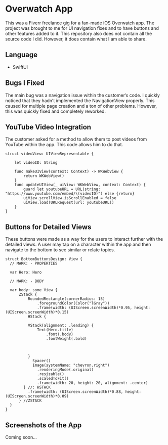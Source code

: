 # Overwatch App
This was a Fiverr freelance gig for a fan-made iOS Overwatch app. The project was brought to me for UI navigation fixes and to have buttons and other features added to it. This repository also does not contain all the source code I did. However, it does contain what I am able to share. 
## Language
-	SwiftUI
## Bugs I Fixed
The main bug was a navigation issue within the customer’s code. I quickly noticed that they hadn’t implemented the NavigationView properly. This caused for multiple page creation and a ton of other problems. However, this was quickly fixed and completely reworked. 
## YouTube Video Integration
The customer asked for a method to allow them to post videos from YouTube within the app. This code allows him to do that.
```
struct videoView: UIViewRepresentable {
   
    let videoID: String
    
    func makeUIView(context: Context) -> WKWebView {
        return WKWebView()
    }
    func updateUIView(_ uiView: WKWebView, context: Context) {
        guard let youtubeURL = URL(string: "https://www.youtube.com/embed/\(videoID)") else {return}
        uiView.scrollView.isScrollEnabled = false
        uiView.load(URLRequest(url: youtubeURL))
    }
}
```
## Buttons for Detailed Views
These buttons were made as a way for the users to interact further with the detailed views. A user may tap on a character within the app and then navigate to the bottom to see similar or relate topics. 
```
struct BottomButtonsDesign: View {
  // MARK: - PROPERTIES
  
  var Hero: Hero

  // MARK: - BODY

  var body: some View {
      ZStack {
          RoundedRectangle(cornerRadius: 15)
              .foregroundColor(Color("lGray"))
              .frame(width: (UIScreen.screenWidth)*0.95, height: (UIScreen.screenWidth)*0.15)
          HStack {
          
          VStack(alignment: .leading) {
              Text(Hero.title)
                  .font(.body)
                  .fontWeight(.bold)
                  
                  
            
          }
            Spacer()
            Image(systemName: "chevron.right")
              .renderingMode(.original)
              .resizable()
              .scaledToFit()
              .frame(width: 20, height: 20, alignment: .center)
        } //: HSTACK
          .frame(width: (UIScreen.screenWidth)*0.88, height: (UIScreen.screenWidth)*0.09)
      } //ZSTACK
  }
}
```
## Screenshots of the App
Coming soon...
